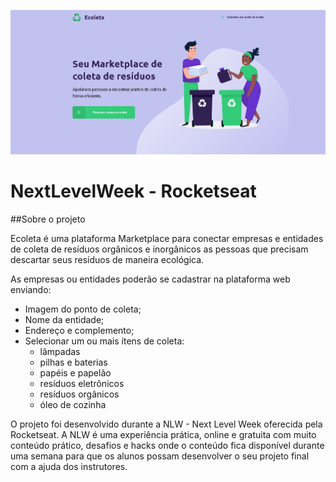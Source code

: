 ![home do projeto](https://github.com/MarlonFerreira99/nlw/blob/master/Ecoleta.png)


# NextLevelWeek - Rocketseat

##Sobre o projeto

Ecoleta é uma plataforma Marketplace para conectar empresas e entidades de coleta de resíduos orgânicos e inorgânicos as pessoas que precisam descartar seus resíduos de maneira ecológica.

As empresas ou entidades poderão se cadastrar na plataforma web enviando:

* Imagem do ponto de coleta;
* Nome da entidade;
* Endereço e complemento;
* Selecionar um ou mais ítens de coleta:
  - lâmpadas
  - pilhas e baterias
  - papéis e papelão
  - resíduos eletrônicos
  - resíduos orgânicos
  - óleo de cozinha

O projeto foi desenvolvido durante a NLW - Next Level Week oferecida pela Rocketseat. A NLW é uma experiência prática, online e gratuita com muito conteúdo prático, desafios e hacks onde o conteúdo fica disponível durante uma semana para que os alunos possam desenvolver o seu projeto final com a ajuda dos instrutores.
